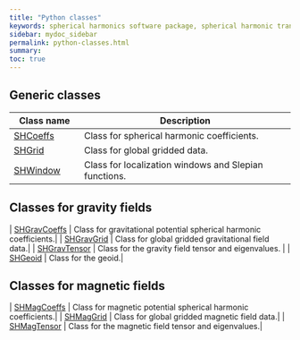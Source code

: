 ```yaml
---
title: "Python classes"
keywords: spherical harmonics software package, spherical harmonic transform, legendre functions, multitaper spectral analysis, fortran, Python, gravity, magnetic field
sidebar: mydoc_sidebar
permalink: python-classes.html
summary: 
toc: true
---
```


<style>
table:nth-of-type(n) {
    display:table;
    width:100%;
}
table:nth-of-type(n) th:nth-of-type(2) {
    width:75%;
}
</style>

## Generic classes

| Class name | Description |
| ---------- | ----------- |
| [SHCoeffs](python-shcoeffs.html) | Class for spherical harmonic coefficients. |
| [SHGrid](python-shgrid.html) | Class for global gridded data. |
| [SHWindow](python-shwindow.html) | Class for localization windows and Slepian functions.|

## Classes for gravity fields

| [SHGravCoeffs](python-shgravcoeffs.html) | Class for gravitational potential spherical harmonic coefficients.|
| [SHGravGrid](python-shgravgrid.html) | Class for global gridded gravitational field data.|
| [SHGravTensor](python-shtensor.html) | Class for the gravity field tensor and eigenvalues. |
| [SHGeoid](python-shgeoid.html) | Class for the geoid.|

## Classes for magnetic fields

| [SHMagCoeffs](python-shmagcoeffs.html) | Class for magnetic potential spherical harmonic coefficients.|
| [SHMagGrid](python-shmaggrid.html) | Class for global gridded magnetic field data.|
| [SHMagTensor](python-shtensor.html) | Class for the magnetic field tensor and eigenvalues.|
